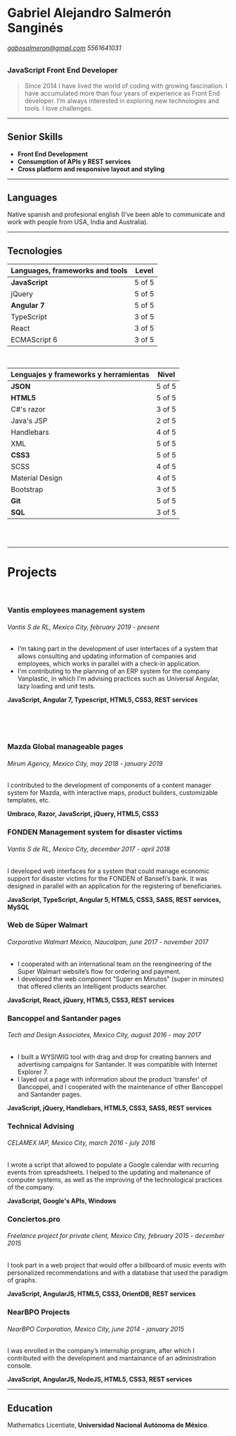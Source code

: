 # Gabriel Alejandro Salmerón Sanginés  
###### gabosalmeron@gmail.com *5561641031*
### JavaScript Front End Developer  

> Since 2014 I have lived the world of coding with growing fascination. I have accumulated more than four years of experience as Front End developer. I’m always interested in exploring new technologies and tools. I love challenges.

---

## Senior Skills

+ **Front End Development**
+ **Consumption of APIs y REST services**
+ **Cross platform and responsive layout and styling**

--- 

## Languages

Native spanish and profesional english (I’ve been able to communicate and work with people from USA, India and Australia).

---

## Tecnologies

Languages, frameworks and tools | Level
--- | ---
**JavaScript** | 5 of 5
jQuery | 5 of 5
**Angular 7** | 5 of 5
TypeScript | 3 of 5
React | 3 of 5 
ECMAScript 6 | 3 of 5

<br/>

Lenguajes y frameworks y herramientas | Nivel
--- | ---
**JSON** | 5 of 5
**HTML5** | 5 of 5
C#'s razor | 3 of 5 
Java's JSP | 2 of 5
Handlebars | 4 of 5 
XML | 5 of 5
**CSS3** | 5 of 5
SCSS | 4 of 5
Material Design | 4 of 5
Bootstrap | 3 of 5
**Git** | 5 of 5
**SQL** | 3 of 5

<br/><br/>

---

# Projects

<br/>
  
### Vantis employees management system

###### Vantis S de RL, Mexico City, *february 2019 - present*

+ I’m taking part in the development of user interfaces of a system that allows consulting and updating information of companies and employees, which works in parallel with a check-in application. 
+ I'm contributing to the planning of an ERP system for the company Vanplastic, in which I'm advising practices such as Universal Angular, lazy loading and unit tests.

**JavaScript, Angular 7, Typescript, HTML5, CSS3, REST services**

<br/><br/><br/>

### Mazda Global manageable pages

###### Mirum Agency, Mexico City, *may 2018 - january 2019*

I contributed to the development of components of a content manager system for Mazda, with interactive maps, product builders, customizable templates, etc. 

**Umbraco, Razor, JavaScript, jQuery, HTML5, CSS3**

### FONDEN Management system for disaster victims 

###### Vantis S de RL, Mexico City, *december 2017 - april 2018*

I developed web interfaces for a system that could manage economic support for disaster victims for the FONDEN of Bansefi’s bank. It was designed in parallel with an application for the registering of beneficiaries. 

**JavaScript, TypeScript, Angular 5, HTML5, CSS3, SASS, REST services, MySQL**

### Web de Súper Walmart

###### Corporativo Walmart México, Naucalpan, *june 2017 - november 2017*

+ I cooperated with an international team on the reengineering of the Super Walmart website’s flow for ordering and payment.
+ I developed the web component "Super en Minutos" (super in minutes) that offered clients an intelligent products searcher.  

**JavaScript, React, jQuery, HTML5, CSS3, REST services**

### Bancoppel and Santander pages

###### Tech and Design Associates, Mexico City, *august 2016 - may 2017*

+ I built a WYSIWIG tool with drag and drop for creating banners and advertising campaigns for Santander. It was compatible with Internet Explorer 7. 
+ I layed out a page with  information about  the product  'transfer' of Bancoppel, and I cooperated with the maintenance of other Bancoppel and Santander pages.  

**JavaScript, jQuery, Handlebars, HTML5, CSS3, SASS, REST services**

### Technical Advising

###### CELAMEX IAP, Mexico City, *march 2016 - july 2016*

I wrote a script that allowed to populate a Google calendar with recurring events from spreadsheets. I helped to the updating and maitenance of computer systems, as well as the improving of the technological practices of the company.  

**JavaScript, Google's APIs, Windows**

### Conciertos.pro

###### Freelance project for private client, Mexico City, *february 2015 - december 2015*

I took part in a web project that would offer a billboard of music events with personalized recommendations and with a database that used the paradigm of graphs.  

**JavaScript, AngularJS, HTML5, CSS3, OrientDB, REST services** 

### NearBPO Projects

###### NearBPO Corporation, Mexico City, *june 2014 - january 2015*

I was enrolled in the company’s internship program, after which I contributed with the development and mantainance of an administration console.

**JavaScript, AngularJS, NodeJS, HTML5, CSS3, REST services** 

---

## Education

Mathematics Licentiate, **Universidad Nacional Autónoma de México**.

